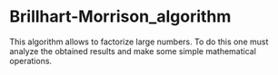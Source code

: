 # Brillhart-Morrison_algorithm
This algorithm allows to factorize large numbers. To do this one must analyze the obtained results and make some simple mathematical operations.
